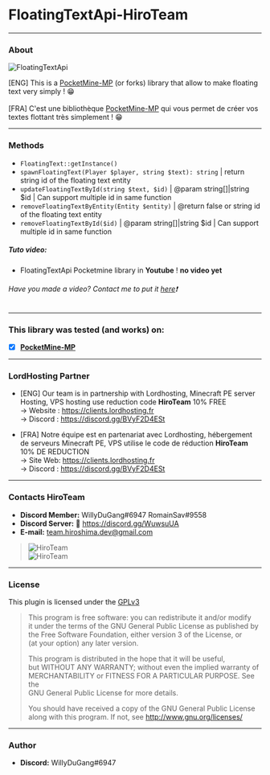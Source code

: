 # FloatingTextApi-HiroTeam

---
### About
![FloatingTextApi](https://user-images.githubusercontent.com/65712904/109392815-84449900-791e-11eb-962e-7688fd0ec86c.png)

[ENG] This is a [PocketMine-MP](https://github.com/pmmp/PocketMine-MP) (or forks) library that allow to make floating text very simply ! :grin:<br/><br/>
[FRA] C'est une bibliothèque [PocketMine-MP](https://github.com/pmmp/PocketMine-MP) qui vous permet de créer vos textes flottant très simplement ! :grin:

---
### Methods

* `FloatingText::getInstance()` </br>
* `spawnFloatingText(Player $player, string $text): string` | return string id of the floating text entity</br>
* `updateFloatingTextById(string $text, $id)` | @param string[]|string $id | Can support multiple  id in same function </br>
* `removeFloatingTextByEntity(Entity $entity)` | @return false or string id of the floating text entity </br>
* `removeFloatingTextById($id)` | @param string[]|string $id | Can support multiple  id in same function </br>

##### Tuto video:
- FloatingTextApi Pocketmine library in __Youtube__ ! __no video yet__
###### Have you made a video? Contact me to put it [here](https://discord.gg/WuwsuUA):exclamation:
---
### **This library was tested (and works) on:**

- [x] **[PocketMine-MP](https://github.com/pmmp/PocketMine-MP)**
---
### **LordHosting Partner**

- [ENG] Our team is in partnership with Lordhosting, Minecraft PE server Hosting, VPS hosting use reduction code __**HiroTeam**__ 10% FREE </br>
-> Website : https://clients.lordhosting.fr </br>
-> Discord : https://discord.gg/BVyF2D4ESt </br>

- [FRA] Notre équipe est en partenariat avec Lordhosting, hébergement de serveurs Minecraft PE, VPS utilise le code de réduction __**HiroTeam**__ 10% DE REDUCTION </br>
-> Site Web: https://clients.lordhosting.fr </br>
-> Discord : https://discord.gg/BVyF2D4ESt </br>
---
### Contacts HiroTeam

- **Discord Member:** WillyDuGang#6947 RomainSav#9558
- **Discord Server:** :link:  https://discord.gg/WuwsuUA<br/>
- **E-mail:** team.hiroshima.dev@gmail.com<br/>

> ![HiroTeam](https://www.zupimages.net/up/20/25/mb59.png) </br>
> ![HiroTeam](https://cdn.discordapp.com/attachments/701520774598492220/723269120992215080/PicsArt_06-18-10.13.13.png)

---
### License
This plugin is licensed under the [GPLv3](http://www.gnu.org/licenses/gpl-3.0.html)

>This program is free software: you can redistribute it and/or modify<br/>
>it under the terms of the GNU General Public License as published by<br/>
>the Free Software Foundation, either version 3 of the License, or<br/>
>(at your option) any later version.<br/>
>
>This program is distributed in the hope that it will be useful,<br/>
>but WITHOUT ANY WARRANTY; without even the implied warranty of<br/>
>MERCHANTABILITY or FITNESS FOR A PARTICULAR PURPOSE.  See the<br/>
>GNU General Public License for more details.<br/>
>
>You should have received a copy of the GNU General Public License<br/>
>along with this program.  If not, see http://www.gnu.org/licenses/
---
### Author
- **Discord:** WillyDuGang#6947
